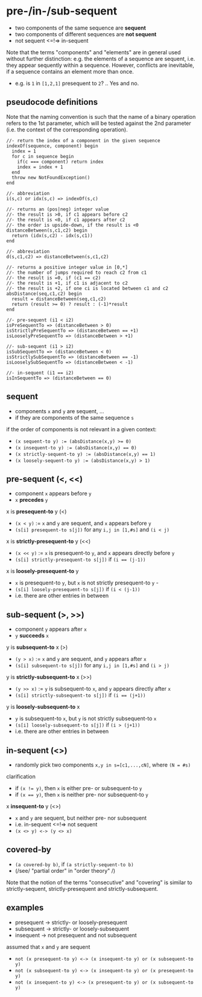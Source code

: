 
<!-- ======================================================================= -->
# pre-/in-/sub-sequent

* two components of the same sequence are **sequent**
* two components of different sequences are **not sequent**
* not sequent <=!=> in-sequent

Note that the terms "components" and "elements" are in general used without
further distinction: e.g. the elements of a sequence are sequent, i.e. they
appear sequently within a sequence. However, conflicts are inevitable, if a
sequence contains an element more than once.

* e.g. is `1` in `[1,2,1]` presequent to `2`? .. Yes and no.

<!-- ======================================================================= -->
## pseudocode definitions

Note that the naming convention is such that the name of a binary operation
refers to the 1st parameter, which will be tested against the 2nd parameter
(i.e. the context of the corresponding operation).

```
//- return the index of a component in the given sequence
indexOf(sequence, component) begin
  index = 1
  for c in sequence begin
    if(c === component) return index
    index = index + 1
  end
  throw new NotFoundException()
end

//- abbreviation
i(s,c) or idx(s,c) => indexOf(s,c)

//- returns an (pos|neg) integer value
//- the result is >0, if c1 appears before c2
//- the result is <0, if c1 appears after c2
//- the order is upside-down, if the result is <0
distanceBetween(s,c1,c2) begin
  return (idx(s,c2) - idx(s,c1))
end

//- abbreviation
d(s,c1,c2) => distanceBetween(s,c1,c2)

//- returns a positive integer value in [0,*]
//- the number of jumps required to reach c2 from c1
//- the result is =0, if (c1 == c2)
//- the result is +1, if c1 is adjacent to c2
//- the result is +2, if one ci is located between c1 and c2
absDistance(seq,c1,c2) begin
  result = distanceBetween(seq,c1,c2)
  return (result >= 0) ? result : (-1)*result
end

//- pre-sequent (i1 < i2)
isPreSequentTo => (distanceBetween > 0)
isStrictlyPreSequentTo => (distanceBetween == +1)
isLooselyPreSequentTo => (distanceBetween > +1)

//- sub-sequent (i1 > i2)
isSubSequentTo => (distanceBetween < 0)
isStrictlySubSequentTo => (distanceBetween == -1)
isLooselySubSequentTo => (distanceBetween < -1)

//- in-sequent (i1 == i2)
isInSequentTo => (distanceBetween == 0)
```

<!-- ======================================================================= -->
## sequent

* components `x` and `y` are sequent, ...
* if they are components of the same sequence `s`

if the order of components is not relevant in a given context:

* `(x sequent-to y) := (absDistance(x,y) >= 0)`
* `(x insequent-to y) := (absDistance(x,y) == 0)`
* `(x strictly-sequent-to y) := (absDistance(x,y) == 1)`
* `(x loosely-sequent-to y) := (absDistance(x,y) > 1)`

<!-- ======================================================================= -->
## pre-sequent (<, <<)

* component `x` appears before `y`
* `x` **precedes** `y`

x is **presequent-to** y (<)

* `(x < y)` := `x` and `y` are sequent, and `x` appears before `y`
* `(s[i] presequent-to s[j])` for any `i,j in [1,#s]` and `(i < j)`

x is **strictly-presequent-to** y (<<)

* `(x << y)` := `x` is presequent-to `y`, and `x` appears directly before `y`
* `(s[i] strictly-presequent-to s[j])` if `(i == (j-1))`

x is **loosely-presequent-to** y

* `x` is presequent-to `y`, but `x` is not strictly presequent-to `y` -
* `(s[i] loosely-presequent-to s[j])` if `(i < (j-1))`
* i.e. there are other entries in between

<!-- ======================================================================= -->
## sub-sequent (>, >>)

* component `y` appears after `x`
* `y` **succeeds** `x`

y is **subsequent-to** x (>)

* `(y > x)` := `x` and `y` are sequent, and `y` appears after `x`
* `(s[i] subsequent-to s[j])` for any `i,j in [1,#s]` and `(i > j)`

y is **strictly-subsequent-to** x (>>)

* `(y >> x)` := `y` is subsequent-to `x`, and `y` appears directly after `x`
* `(s[i] strictly-subsequent-to s[j])` if `(i == (j+1))`

y is **loosely-subsequent-to** x

* `y` is subsequent-to `x`, but `y` is not strictly subsequent-to `x`
* `(s[i] loosely-subsequent-to s[j])` if `(i > (j+1))`
* i.e. there are other entries in between

<!-- ======================================================================= -->
## in-sequent (<>)

* randomly pick two components `x,y in s=[c1,...,cN]`, where `(N = #s)`

clarification

* if `(x != y)`, then `x` is either pre- or subsequent-to `y`
* if `(x == y)`, then `x` is neither pre- nor subsequent-to `y`

x **insequent-to** y (<>)

* `x` and `y` are sequent, but neither pre- nor subsequent
* i.e. in-sequent <=!=> not sequent
* `(x <> y) <-> (y <> x)`

<!-- ======================================================================= -->
## covered-by

* `(a covered-by b)`, if `(a strictly-sequent-to b)`
* (/see/ "partial order" in "order theory" /)

Note that the notion of the terms "consecutive" and "covering" is similar
to strictly-sequent, strictly-presequent and strictly-subsequent.

<!-- ======================================================================= -->
## examples

* presequent -> strictly- or loosely-presequent
* subsequent -> strictly- or loosely-subsequent
* insequent -> not presequent and not subsequent

assumed that `x` and `y` are sequent

* `not (x presequent-to y) <-> (x insequent-to y) or (x subsequent-to y)`
* `not (x subsequent-to y) <-> (x insequent-to y) or (x presequent-to y)`
* `not (x insequent-to y) <-> (x presequent-to y) or (x subsequent-to y)`
